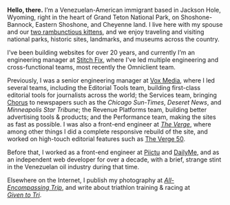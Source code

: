 **Hello, there.** I’m a Venezuelan-American immigrant based in Jackson Hole, Wyoming, right in the heart of Grand Teton National Park, on Shoshone-Bannock, Eastern Shoshone, and Cheyenne land. I live here with my spouse and our [two rambunctious kittens][pb], and we enjoy traveling and visiting national parks, historic sites, landmarks, and museums across the country.

[pb]: https://bsky.app/profile/thepastrybrothers.com

I’ve been building websites for over 20 years, and currently I’m an engineering manager at [Stitch Fix][sf], where I've led multiple engineering and cross-functional teams, most recently the Omniclient team.

[sf]: https://www.stitchfix.com/

Previously, I was a senior engineering manager at [Vox Media][vm], where I led several teams, including the Editorial Tools team, building first-class editorial tools for journalists across the world; the Services team, bringing [Chorus][ch] to newspapers such as the _Chicago Sun-Times_, _Deseret News_, and _Minneapolis Star Tribune_; the Revenue Platforms team, building better advertising tools & products; and the Performance team, making the sites as fast as possible. I was also a front-end engineer at [_The Verge_][tv], where among other things I did a complete responsive rebuild of the site, and worked on high-touch editorial features such as [The Verge 50][v50].

[vm]: https://www.voxmedia.com
[ch]: https://getchorus.voxmedia.com/
[tv]: https://www.theverge.com/
[v50]: https://www.theverge.com/a/the-verge-50/

Before that, I worked as a front-end engineer at [Piictu][piictu] and [DailyMe][dm], and as an independent web developer for over a decade, with a brief, strange stint in the Venezuelan oil industry during that time.

[piictu]: https://www.crunchbase.com/organization/piictu
[dm]: https://www.crunchbase.com/organization/dailyme

Elsewhere on the Internet, I publish my photography at [_All-Encompassing&nbsp;Trip_][aet], and write about triathlon training & racing at [_Given&nbsp;to&nbsp;Tri_][gtt].

[aet]: https://www.allencompassingtrip.com
[gtt]: https://www.giventotri.com

